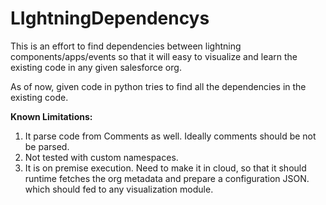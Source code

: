 # LIghtningDependencys

This is an effort to find dependencies between lightning components/apps/events so that it will easy to visualize and learn the existing code in any given salesforce org. 

As of now, given code in python tries to find all the dependencies in the existing code. 

**Known Limitations:**
1. It parse code from Comments as well. Ideally comments should be not be parsed. 
2. Not tested with custom namespaces.
3. It is on premise execution. Need to make it in cloud, so that it should runtime fetches the org metadata and prepare a configuration JSON. which should fed to any visualization module. 
